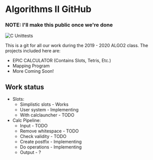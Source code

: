 # Algorithms II GitHub
### NOTE: I'll make this public once we're done

![C Unittests](https://github.com/RadioactiveHydra/ALGO2/workflows/C%20Unittests/badge.svg)   

This is a git for all our work during the 2019 - 2020 ALGO2 class. The projects included here are:
- EPIC CALCULATOR (Contains Slots, Tetris, Etc.)
- Mapping Program
- More Coming Soon!

## Work status

- Slots:
    - Simplistic slots - Works
    - User system - Implementing 
    - With calclauncher - TODO
- Calc Pipeline: 
    - Input - TODO
    - Remove whitespace - TODO
    - Check validity - TODO
    - Create postfix - Implementing
    - Do operations - Implementing
    - Output - ?
